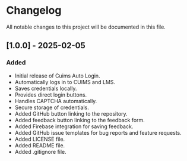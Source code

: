 # Changelog

All notable changes to this project will be documented in this file.

## [1.0.0] - 2025-02-05

### Added
- Initial release of Cuims Auto Login.
- Automatically logs in to CUIMS and LMS.
- Saves credentials locally.
- Provides direct login buttons.
- Handles CAPTCHA automatically.
- Secure storage of credentials.
- Added GitHub button linking to the repository.
- Added feedback button linking to the feedback form.
- Added Firebase integration for saving feedback.
- Added GitHub issue templates for bug reports and feature requests.
- Added LICENSE file.
- Added README file.
- Added .gitignore file.
